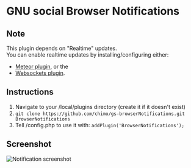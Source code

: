 GNU social Browser Notifications
===========================

Note
---------

This plugin depends on "Realtime" updates.  
You can enable realtime updates by installing/configuring either:

* [Meteor plugin](https://git.gnu.io/gnu/gnu-social/tree/nightly/plugins/Meteor), or the
* [Websockets plugin](https://code.chromic.org/chimo/gs-wsRealtime).


Instructions
---------

1. Navigate to your /local/plugins directory (create it if it doesn't exist)
2. `git clone https://github.com/chimo/gs-browserNotifications.git BrowserNotifications`
3. Tell /config.php to use it with: `addPlugin('BrowserNotifications');`

Screenshot
---------

![Notification screenshot](https://static.chromic.org/repos/gs-browserNotifications/gs-browserNotification.png)